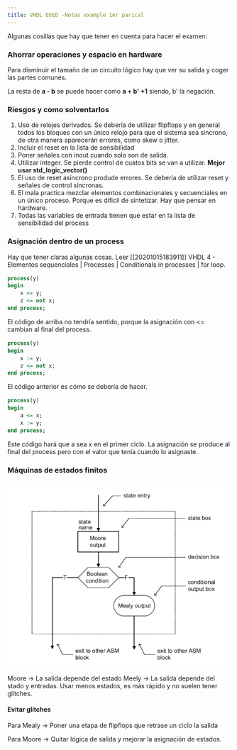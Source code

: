 ```yaml
---
title: VHDL DSED -Notas example 1er parical
---
```


Algunas cosillas que hay que tener en cuenta para hacer el examen:

### Ahorrar operaciones y espacio en hardware

Para disminuir el tamaño de un circuito lógico hay que ver su salida y coger las partes comunes.

La resta de **a - b** se puede hacer como **a + b' +1** siendo, b' la negación.

### Riesgos y como solventarlos

1. Uso de relojes derivados. Se debería de utilizar flipflops y en general todos los bloques con un único relojo para que el sistema sea síncrono, de otra manera aparecerán errores, como skew o jitter.
2. Incluir el reset en la lista de sensibilidad
3. Poner señales con inout cuando solo son de salida.
4. Utilizar integer. Se pierde control de cuatos bits se van a utilizar. **Mejor usar std_logic_vector()**
5. El uso de reset asíncrono produde errores. Se debería de utilizar reset y señales de control síncronas.
6. El mala practica mezclar elementos combinacionales y secuenciales en un único proceso. Porque es dificil de sintetizar. Hay que pensar en hardware.
7. Todas las variables de entrada tienen que estar en la lista de sensibilidad del process


### Asignación dentro de un process

Hay que tener claras algunas cosas. Leer [[20201015183911]] VHDL 4 - Elementos sequenciales | Processes | Conditionals in processes | for loop. 

```VHDL
process(y)
begin
    x <= y;
    z <= not x;
end process;
```

El código de arriba no tendría sentido, porque la asignación con <\= cambian al final del process. 

```VHDL
process(y)
begin
    x := y;
    z <= not x;
end process;
```

El código anterior es cómo se debería de hacer.

```VHDL
process(y)
begin
    a <= x;
    x := y;
end process;
```
Este código hará que a sea x en el primer ciclo. La asignación se produce al final del process pero con el valor que tenía cuando lo asignaste.

### Máquinas de estados finitos

![2.png](media/20201017/2.png)


Moore -> La salida depende del estado
Meely -> La salida depende del stado y entradas. Usar menos estados, es más rápido y no suelen tener glitches.

#### Evitar glitches

Para Mealy -> Poner una etapa de flipflops que retrase un ciclo la salida

Para Moore -> Quitar lógica de salida y mejorar la asignación de estados.
